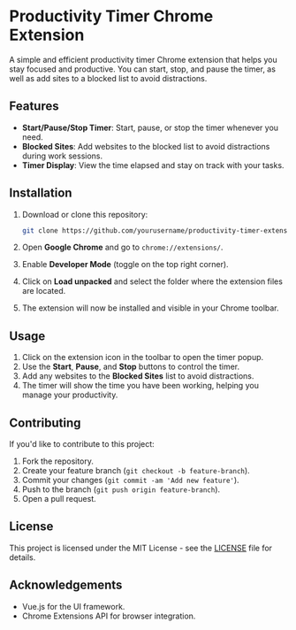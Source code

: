 # Productivity Timer Chrome Extension

A simple and efficient productivity timer Chrome extension that helps you stay focused and productive. You can start, stop, and pause the timer, as well as add sites to a blocked list to avoid distractions.

## Features

- **Start/Pause/Stop Timer**: Start, pause, or stop the timer whenever you need.
- **Blocked Sites**: Add websites to the blocked list to avoid distractions during work sessions.
- **Timer Display**: View the time elapsed and stay on track with your tasks.
  
## Installation

1. Download or clone this repository:
   ```bash
   git clone https://github.com/yourusername/productivity-timer-extension.git

2. Open **Google Chrome** and go to `chrome://extensions/`.

3. Enable **Developer Mode** (toggle on the top right corner).

4. Click on **Load unpacked** and select the folder where the extension files are located.

5. The extension will now be installed and visible in your Chrome toolbar.

## Usage

1. Click on the extension icon in the toolbar to open the timer popup.
2. Use the **Start**, **Pause**, and **Stop** buttons to control the timer.
3. Add any websites to the **Blocked Sites** list to avoid distractions.
4. The timer will show the time you have been working, helping you manage your productivity.

## Contributing

If you'd like to contribute to this project:

1. Fork the repository.
2. Create your feature branch (`git checkout -b feature-branch`).
3. Commit your changes (`git commit -am 'Add new feature'`).
4. Push to the branch (`git push origin feature-branch`).
5. Open a pull request.

## License

This project is licensed under the MIT License - see the [LICENSE](LICENSE) file for details.

## Acknowledgements

- Vue.js for the UI framework.
- Chrome Extensions API for browser integration.

